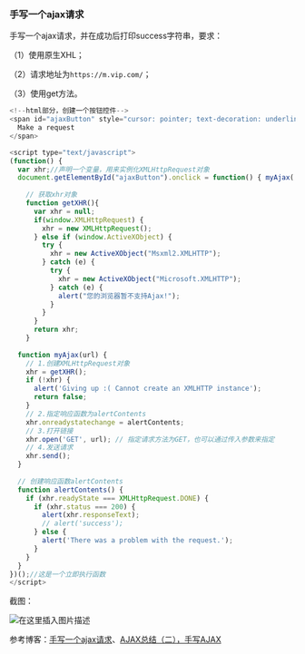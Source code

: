 ### 手写一个ajax请求

手写一个ajax请求，并在成功后打印success字符串，要求：

（1）使用原生XHL；

（2）请求地址为`https://m.vip.com/`；

（3）使用get方法。

```javascript
<!--html部分，创建一个按钮控件-->
<span id="ajaxButton" style="cursor: pointer; text-decoration: underline">
  Make a request
</span>

<script type="text/javascript">
(function() {
  var xhr;//声明一个变量，用来实例化XMLHttpRequest对象
  document.getElementById("ajaxButton").onclick = function() { myAjax('https://segmentfault.com/a/1190000008097712'); }; //这里将AJAX操作封装在makeRequest函数中，函数的参数为要请求的url，即根目录下的test.html文件。
    
    // 获取xhr对象
    function getXHR(){
      var xhr = null;
      if(window.XMLHttpRequest) {
        xhr = new XMLHttpRequest();
      } else if (window.ActiveXObject) {
        try {
          xhr = new ActiveXObject("Msxml2.XMLHTTP");
        } catch (e) {
          try {
            xhr = new ActiveXObject("Microsoft.XMLHTTP");
          } catch (e) { 
            alert("您的浏览器暂不支持Ajax!");
          }
        }
      }
      return xhr;
    }
  
  function myAjax(url) {
    // 1.创建XMLHttpRequest对象
    xhr = getXHR();
    if (!xhr) {
      alert('Giving up :( Cannot create an XMLHTTP instance');
      return false;
    }
    // 2.指定响应函数为alertContents
    xhr.onreadystatechange = alertContents;
    // 3.打开链接
    xhr.open('GET', url); // 指定请求方法为GET，也可以通过传入参数来指定
    // 4.发送请求
    xhr.send();
  }
  
  // 创建响应函数alertContents
  function alertContents() {
    if (xhr.readyState === XMLHttpRequest.DONE) {
      if (xhr.status === 200) {
        alert(xhr.responseText);
        // alert('success');
      } else {
        alert('There was a problem with the request.');
      }
    }
  }
})();//这是一个立即执行函数
</script>
```



截图：

![在这里插入图片描述](https://img-blog.csdnimg.cn/f101bd06de674deebc2f7f922f0c7110.png?x-oss-process=image/watermark,type_ZHJvaWRzYW5zZmFsbGJhY2s,shadow_50,text_Q1NETiBAYeWgheW8t-eahOazoeayqw==,size_20,color_FFFFFF,t_70,g_se,x_16)



参考博客：[手写一个ajax请求](https://blog.csdn.net/yesir_mao/article/details/93185843)、[AJAX总结（二），手写AJAX](https://segmentfault.com/a/1190000008097712)